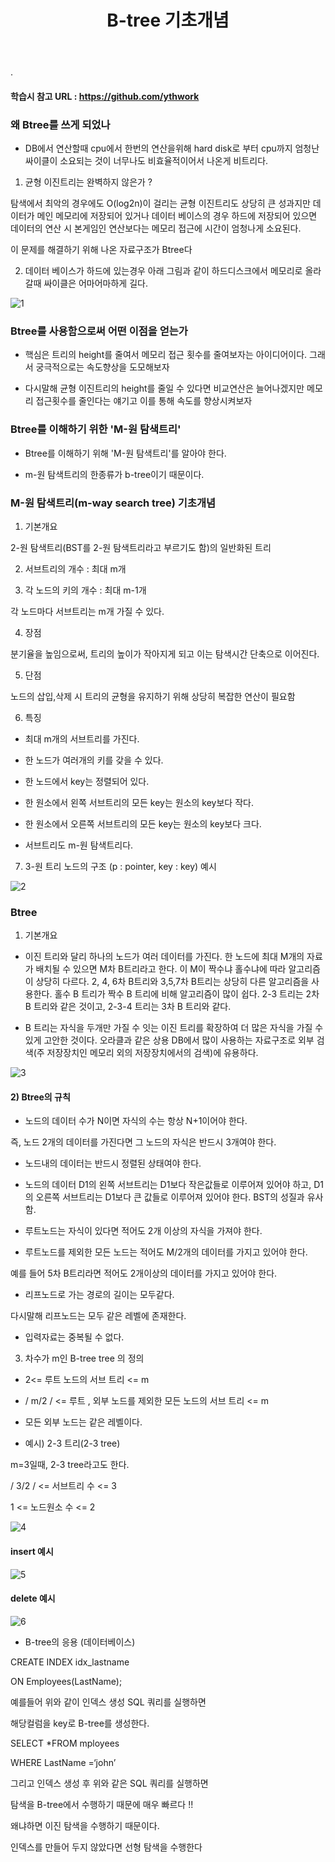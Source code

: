﻿---
layout: post
title: "B-tree 기초개념"
tags: [Python, 자료구조 알고리즘]
comments: true
---

.

#### 학습시 참고 URL : https://github.com/ythwork

### 왜 Btree를 쓰게 되었나

- DB에서 연산할때 cpu에서 한번의 연산을위해 hard disk로 부터 cpu까지 엄청난 싸이클이 소요되는 것이 너무나도 비효율적이어서 나온게 비트리다.

1) 균형 이진트리는 완벽하지 않은가 ?

탐색에서 최악의 경우에도 O(log2n)이 걸리는 균형 이진트리도 상당히 큰 성과지만 데이터가 메인 메모리에 저장되어 있거나 데이터 베이스의 경우 하드에 저장되어 있으면 데이터의 연산 시 본게임인 연산보다는 메모리 접근에 시간이 엄청나게 소요된다.

이 문제를 해결하기 위해 나온 자료구조가 Btree다

2) 데이터 베이스가 하드에 있는경우 아래 그림과 같이 하드디스크에서 메모리로 올라갈때 싸이클은 어마어마하게 길다.

![1](https://user-images.githubusercontent.com/41605276/56411558-21aefa80-62bc-11e9-9d5b-b2802f45b1d7.png)

### Btree를 사용함으로써 어떤 이점을 얻는가

- 핵심은 트리의 height를 줄여서 메모리 접근 횟수를 줄여보자는 아이디어이다. 그래서 궁극적으로는 속도향상을 도모해보자


- 다시말해 균형 이진트리의 height를 줄일 수 있다면 비교연산은 늘어나겠지만 메모리 접근횟수를 줄인다는 얘기고 이를 통해 속도를 향상시켜보자

###  Btree를 이해하기 위한 'M-원 탐색트리'

- Btree를 이해하기 위해 'M-원 탐색트리'를 알아야 한다.


- m-원 탐색트리의 한종류가 b-tree이기 때문이다.

### M-원 탐색트리(m-way search tree) 기초개념

1) 기본개요

2-원 탐색트리(BST를 2-원 탐색트리라고 부르기도 함)의 일반화된 트리


2) 서브트리의 개수 : 최대 m개


3) 각 노드의 키의 개수 : 최대 m-1개

각 노드마다 서브트리는 m개 가질 수 있다.


4) 장점 

분기율을 높임으로써, 트리의 높이가 작아지게 되고 이는 탐색시간 단축으로 이어진다.


5) 단점 

노드의 삽입,삭제 시 트리의 균형을 유지하기 위해 상당히 복잡한 연산이 필요함
  
  
6) 특징

- 최대 m개의 서브트리를 가진다.


- 한 노드가 여러개의 키를 갖을 수 있다.


- 한 노드에서 key는 정렬되어 있다.


- 한 원소에서 왼쪽 서브트리의 모든 key는 원소의 key보다 작다.


- 한 원소에서 오른쪽 서브트리의 모든 key는 원소의 key보다 크다.


- 서브트리도 m-원 탐색트리다.

7) 3-원 트리 노드의 구조 (p : pointer, key : key) 예시

![2](https://user-images.githubusercontent.com/41605276/56411569-2b386280-62bc-11e9-8df8-6c22102fbb0b.png)

### Btree

1) 기본개요

- 이진 트리와 달리 하나의 노드가 여러 데이터를 가진다. 한 노드에 최대 M개의 자료가 배치될 수 있으면 M차 B트리라고 한다. 이 M이 짝수냐 홀수냐에 따라 알고리즘이 상당히 다르다. 2, 4, 6차 B트리와 3,5,7차 B트리는 상당히 다른 알고리즘을 사용한다. 홀수 B 트리가 짝수 B 트리에 비해 알고리즘이 많이 쉽다. 2-3 트리는 2차 B 트리와 같은 것이고, 2-3-4 트리는 3차 B 트리와 같다.


- B 트리는 자식을 두개만 가질 수 잇는 이진 트리를 확장하여 더 많은 자식을 가질 수 있게 고안한 것이다. 오라클과 같은 상용 DB에서 많이 사용하는 자료구조로 외부 검색(주 저장장치인 메모리 외의 저장장치에서의 검색)에 유용하다.

![3](https://user-images.githubusercontent.com/41605276/56411572-31c6da00-62bc-11e9-95db-7f4d606b8bf4.png)

#### 2) Btree의 규칙

- 노드의 데이터 수가 N이면 자식의 수는 항상 N+1이어야 한다. 

즉, 노드 2개의 데이터를 가진다면 그 노드의 자식은 반드시 3개여야 한다.


- 노드내의 데이터는 반드시 정렬된 상태여야 한다.


- 노드의 데이터 D1의 왼쪽 서브트리는 D1보다 작은값들로 이루어져 있어야 하고, D1의 오른쪽 서브트리는 D1보다 큰 값들로 이루어져 있어야 한다. BST의 성질과 유사함.


- 루트노드는 자식이 있다면 적어도 2개 이상의 자식을 가져야 한다.


- 루트노드를 제외한 모든 노드는 적어도 M/2개의 데이터를 가지고 있어야 한다. 

예를 들어 5차 B트리라면 적어도 2개이상의 데이터를 가지고 있어야 한다.


- 리프노드로 가는 경로의 길이는 모두같다. 

다시말해 리프노드는 모두 같은 레벨에 존재한다.


- 입력자료는 중복될 수 없다.


3) 차수가 m인 B-tree tree 의 정의


- 2<= 루트 노드의 서브 트리 <= m


- / m/2 / <= 루트 , 외부 노드를 제외한 모든 노드의 서브 트리 <= m


- 모든 외부 노드는 같은 레벨이다.


- 예시) 2-3 트리(2-3 tree)

m=3일때, 2-3 tree라고도 한다.

/ 3/2 / <= 서브트리 수 <= 3

1 <= 노드원소 수 <= 2

![4](https://user-images.githubusercontent.com/41605276/56411588-3ab7ab80-62bc-11e9-8a5c-0195ab959014.png)

#### insert 예시

![5](https://user-images.githubusercontent.com/41605276/56411598-3f7c5f80-62bc-11e9-96f3-32781625af49.png)

#### delete 예시

![6](https://user-images.githubusercontent.com/41605276/56411603-44411380-62bc-11e9-893b-a77ce194fb1c.png)

- B-tree의 응용 (데이터베이스)

CREATE INDEX idx_lastname

ON Employees(LastName);

예를들어 위와 같이 인덱스 생성 SQL 쿼리를 실행하면

해당컬럼을 key로 B-tree를 생성한다.


SELECT *FROM mployees

WHERE LastName =‘john’

그리고 인덱스 생성 후 위와 같은 SQL 쿼리를 실행하면

탐색을 B-tree에서 수행하기 때문에 매우 빠르다 !! 

왜냐하면 이진 탐색을 수행하기 때문이다.

인덱스를 만들어 두지 않았다면 선형 탐색을 수행한다
